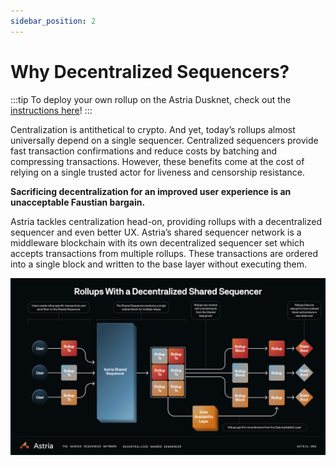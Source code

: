 ```yaml
---
sidebar_position: 2
---
```


# Why Decentralized Sequencers?

:::tip
To deploy your own rollup on the Astria Dusknet, check out the
[instructions here](/docs/local-rollup/introduction/)!
:::

Centralization is antithetical to crypto. And yet, today’s rollups almost
universally depend on a single sequencer. Centralized sequencers provide fast
transaction confirmations and reduce costs by batching and compressing
transactions. However, these benefits come at the cost of relying on a single
trusted actor for liveness and censorship resistance.

**Sacrificing decentralization for an improved user experience is an
unacceptable Faustian bargain.**

Astria tackles centralization head-on, providing rollups with a decentralized
sequencer and even better UX. Astria’s shared sequencer network is a middleware
blockchain with its own decentralized sequencer set which accepts transactions
from multiple rollups. These transactions are ordered into a single block and
written to the base layer without executing them.

![Shared Sequencers](assets/shared_sequencer.png)

